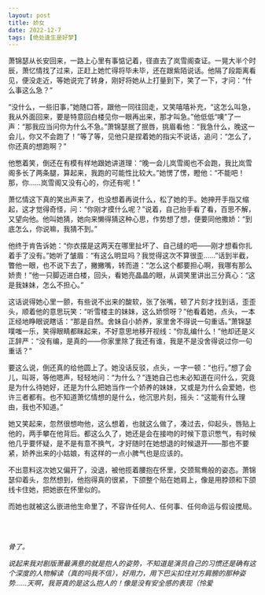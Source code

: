 ```yaml
---
layout: post
title: 娇女
date: 2022-12-7
tags: [绝处逢生是好梦]
---
```


萧锦瑟从长安回来，一路上心里有事惦记着，径直去了岚雪阁查证。一晃大半个时辰，萧忆情找了过来，正赶上她忙得将毕未毕，还在跟紫陌说话。他隔了段距离看见，便没走近，等她说完了转身，刚好将她从上打量到下，笑了一下，才问：“什么事这么急？”

“没什么，一些旧事，”她随口答，跟他一同往回走，又笑嘻嘻补充，“这怎么叫急，我从外面回来，要是特意回白楼见你一眼再出来，那才叫急。”他低低“噢”了一声：“那我应当问你为什么不急。”萧锦瑟抿了抿唇，挑眉看他：“我急什么，晚这一会儿，你又不会跑了！”等了等，见他只是捏着她的指尖不说话，追问：“怎么了，你还真的想跑啊？”

他憋着笑，倒还在有模有样地跟她讲道理：“晚一会儿岚雪阁也不会跑，我比岚雪阁多长了两条腿，算起来，我跑的可能性比较大。”她愣了愣，瞪他：“不能吧！那，你……岚雪阁又没有心的，你还有呢！”

萧忆情这下真的笑出声来了，也没想着再说什么，松了她的手。她抻开手指又缩起，这才觉得奇怪，问：“你刚才摸什么呢？”说着，自己抬手看了看，百思不解，又望向他。他叫她猜，她向来懒得猜这种心思，作势想了想，便要同他撒娇：“到底怎么，你说嘛，我猜不到。”

他终于肯告诉她：“你衣摆是这两天在哪里扯坏了、自己缝的吧——刚才想看你扎着手了没有。”她听了皱眉：“有这么明显吗？我觉得这次不算很歪……”话到半截，瞥他一眼，也不说下去了，撇撇嘴，转而道：“怎么这个都要担心啊，我哪有那么娇贵！”他一只脚迈进白楼，回头，看她亮晶晶的眼，从调笑里讲出三分真心：“这是我妹妹，怎么不担心。”

这话说得她心里一颤，有些说不出来的酸软，张了张嘴，顿了片刻才找到话，歪歪头，顺着他的意思玩笑：“听雪楼主的妹妹，这么娇惯呀？”他看着她，点头，一本正经地睁眼说瞎话：“那是自然。舍妹自小娇养，家里舍不得说一句重话。”萧锦瑟噗嗤一乐，笑得眼睛都眯起来，不好意思地移开视线：“你乱编什么！”他却还是义正辞严：“没有编，是真的——你家里除了我还有谁，我是不是没舍得说过你一句重话？”

要这么说，倒还真的给他圆上了。她没话反驳，点头，一字一顿：“也行。”想了会儿，叫哥，等他嗯声，轻轻地问：“为什么？”连她自己也未必知道在问什么，究竟是为什么待她好，还是为什么把她当作一个娇养的妹妹，又或是为什么会爱她，也许三者都有。也不知道萧忆情想的是什么，他沉思片刻，摇头：“这能有什么理由，我也不知道。”

她又笑起来，忽然很想吻他，这么想着，也就这么做了，凑过去，仰起头，唇贴上他的，两手攀在他背后。都这么久了，她还是会在接吻的时候下意识憋气，有时候他几乎要怀疑，是不是有意不换气，才好随时在她想退的时候退开——那也不要紧，娇养出来的小姑娘，有这样的一点小脾气也是应该的。

不出意料这次她又偏开了，没退，被他揽着腰抱在怀里，交颈鸳鸯般的姿态。萧锦瑟仰着头，忽然想到，他抱得真的很紧，下颌整个贴在她肩上，像是用脖颈和下颌线卡住她，把她嵌在怀里似的。

而她也就被这么嵌进他生命里了，不容许任何人、任何事、任何命运与假设搅局。

<br>
<br>

*骨了。*

*说起来我对剧版萧最满意的就是抱人的姿势，不知道是演员自己的习惯还是确有这个深度的人物解读（真的吗我不信），好用力，用下巴尖扣住对方肩膀的那种姿势……天啊，我哥真的是这么抱人的！像是没有安全感的表现（怜爱*